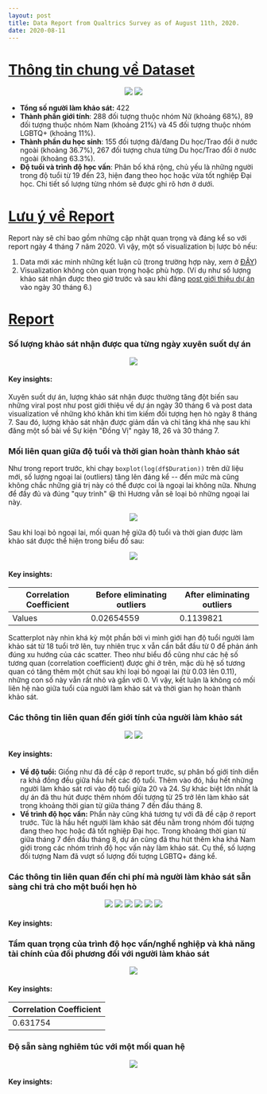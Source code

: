 ```yaml
---
layout: post
title: Data Report from Qualtrics Survey as of August 11th, 2020.
date: 2020-08-11
---
```


# <ins>Thông tin chung về Dataset</ins>

<p align="center">
  <img src="https://raw.githubusercontent.com/ngmaihuong/saigondatingproject/master/assets/img/0811/fd-1.png?raw=true">
  <img src="https://raw.githubusercontent.com/ngmaihuong/saigondatingproject/master/assets/img/0811/fd-5.png?raw=true">
</p>

- **Tổng số người làm khảo sát:** 422
- **Thành phần giới tính**: 288 đối tượng thuộc nhóm Nữ (khoảng 68%), 89 đối tượng thuộc nhóm Nam (khoảng 21%) và 45 đối tượng thuộc nhóm LGBTQ+ (khoảng 11%).
- **Thành phần du học sinh**: 155 đối tượng đã/đang Du học/Trao đổi ở nước ngoài (khoảng 36.7%), 267 đối tượng chưa từng Du học/Trao đổi ở nước ngoài (khoảng 63.3%).
- **Độ tuổi và trình độ học vấn**: Phân bố khá rộng, chủ yếu là những người trong độ tuổi từ 19 đến 23, hiện đang theo học hoặc vừa tốt nghiệp Đại học. Chi tiết số lượng từng nhóm sẽ được ghi rõ hơn ở dưới.

# <ins>Lưu ý về Report</ins>
Report này sẽ chỉ bao gồm những cập nhật quan trọng và đáng kể so với report ngày 4 tháng 7 năm 2020. Vì vậy, một số visualization bị lược bỏ nếu:
1. Data mới xác minh những kết luận cũ (trong trường hợp này, xem ở [ĐÂY](https://ngmaihuong.github.io/saigondatingproject/2020/07/05/report.html))
2. Visualization không còn quan trọng hoặc phù hợp. (Ví dụ như số lượng khảo sát nhận được theo giờ trước và sau khi đăng [post giới thiệu dự án](https://www.facebook.com/saigondatingproject/posts/125448935880031?__tn__=K-R) vào ngày 30 tháng 6.)

# <ins>Report</ins>

### Số lượng khảo sát nhận được qua từng ngày xuyên suốt dự án

<p align="center">
  <img src="https://raw.githubusercontent.com/ngmaihuong/saigondatingproject/master/assets/img/0811/fd-2.png?raw=true">
</p>

#### Key insights:
Xuyên suốt dự án, lượng khảo sát nhận được thường tăng đột biến sau những viral post như post giới thiệu về dự án ngày 30 tháng 6 và post data visualization về những khó khăn khi tìm kiếm đối tượng hẹn hò ngày 8 tháng 7. Sau đó, lượng khảo sát nhận được giảm dần và chỉ tăng khá nhẹ sau khi đăng một số bài về Sự kiện "Đồng Vị" ngày 18, 26 và 30 tháng 7.

### Mối liên quan giữa độ tuổi và thời gian hoàn thành khảo sát

Như trong report trước, khi chạy `boxplot(log(df$Duration))` trên dữ liệu mới, số lượng ngoại lai (outliers) tăng lên đáng kể -- đến mức mà cũng không chắc những giá trị này có thể được coi là ngoại lai không nữa. Nhưng để đầy đủ và đúng "quy trình" :laughing: thì Hương vẫn sẽ loại bỏ những ngoại lai này.

<p align="center">
  <img src="https://raw.githubusercontent.com/ngmaihuong/saigondatingproject/master/assets/img/0811/fd-3.png?raw=true">
</p>

Sau khi loại bỏ ngoại lai, mối quan hệ giữa độ tuổi và thời gian được làm khảo sát được thể hiện trong biểu đồ sau:

<p align="center">
  <img src="https://raw.githubusercontent.com/ngmaihuong/saigondatingproject/master/assets/img/0811/fd-4.png?raw=true">
</p>

#### Key insights:

Correlation Coefficient   | Before eliminating outliers | After eliminating outliers  |
------------------------- |-----------------------------|-----------------------------|
Values                    | 0.02654559                  | 0.1139821                   |

Scatterplot này nhìn khá kỳ một phần bởi vì mình giới hạn độ tuổi người làm khảo sát từ 18 tuổi trở lên, tuy nhiên trục x vẫn cần bắt đầu từ 0 để phản ánh đúng xu hướng của các scatter. Theo như biểu đồ cũng như các hệ số tương quan (correlation coefficient) được ghi ở trên, mặc dù hệ số tương quan có tăng thêm một chút sau khi loại bỏ ngoại lai (từ 0.03 lên 0.11), những con số này vẫn rất nhỏ và gần với 0. Vì vậy, kết luận là không có mối liên hệ nào giữa tuổi của người làm khảo sát và thời gian họ hoàn thành khảo sát.

### Các thông tin liên quan đến giới tính của người làm khảo sát

<p align="center">
  <img src="https://raw.githubusercontent.com/ngmaihuong/saigondatingproject/master/assets/img/0811/fd-6.png?raw=true">
  <img src="https://raw.githubusercontent.com/ngmaihuong/saigondatingproject/master/assets/img/0811/fd-7.png?raw=true">
</p>

#### Key insights:

- **Về độ tuổi:** Giống như đã đề cập ở report trước, sự phân bố giới tính diễn ra khá đồng đều giữa hầu hết các độ tuổi. Thêm vào đó, hầu hết những người làm khảo sát rơi vào độ tuổi giữa 20 và 24. Sự khác biệt lớn nhất là dự án đã thu hút được thêm nhóm đối tượng từ 25 trở lên làm khảo sát trong khoảng thời gian từ giữa tháng 7 đến đầu tháng 8.
- **Về trình độ học vấn:** Phần này cũng khá tương tự với đã đề cập ở report trước. Tức là hầu hết người làm khảo sát đều nằm trong nhóm đối tượng đang theo học hoặc đã tốt nghiệp Đại học. Trong khoảng thời gian từ giữa tháng 7 đến đầu tháng 8, dự án cũng đã thu hút thêm kha khá Nam giới trong các nhóm trình độ học vấn này làm khảo sát. Cụ thể, số lượng đối tượng Nam đã vượt số lượng đối tượng LGBTQ+ đáng kể.

### Các thông tin liên quan đến chi phí mà người làm khảo sát sẵn sàng chi trả cho một buổi hẹn hò

<p align="center">
  <img src="https://raw.githubusercontent.com/ngmaihuong/saigondatingproject/master/assets/img/0811/fd-8.png?raw=true">
  <img src="https://raw.githubusercontent.com/ngmaihuong/saigondatingproject/master/assets/img/0811/fd-9.png?raw=true">
  <img src="https://raw.githubusercontent.com/ngmaihuong/saigondatingproject/master/assets/img/0811/fd-10.png?raw=true">
  <img src="https://raw.githubusercontent.com/ngmaihuong/saigondatingproject/master/assets/img/0811/fd-11.png?raw=true">
  <img src="https://raw.githubusercontent.com/ngmaihuong/saigondatingproject/master/assets/img/0811/fd-12.png?raw=true">
  <img src="https://raw.githubusercontent.com/ngmaihuong/saigondatingproject/master/assets/img/0811/fd-13.png?raw=true">
</p>

#### Key insights:


### Tầm quan trọng của trình độ học vấn/nghề nghiệp và khả năng tài chính của đối phương đối với người làm khảo sát

<p align="center">
  <img src="https://raw.githubusercontent.com/ngmaihuong/saigondatingproject/master/assets/img/0811/fd-14.png?raw=true" />
</p>

#### Key insights:

| Correlation Coefficient |
|------------------------ |
| 0.631754                |

### Độ sẵn sàng nghiêm túc với một mối quan hệ

<p align="center">
  <img src="https://raw.githubusercontent.com/ngmaihuong/saigondatingproject/master/assets/img/0811/fd-15.png?raw=true" />
</p>

#### Key insights:
